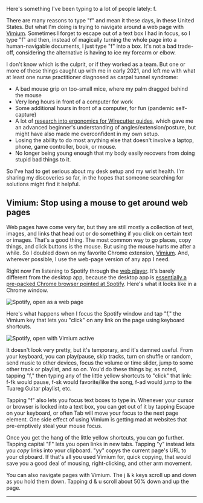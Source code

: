 Here's something I've been typing to a lot of people lately: f.

There are many reasons to type "f" and mean it these days, in these United States. But what I'm doing is trying to navigate around a web page with [Vimium](https://vimium.github.io/). Sometimes I forget to escape out of a text box I had in focus, so I type "f" and then, instead of magically turning the whole page into a human-navigable documents, I just type "f" into a box. It's not a bad trade-off, considering the alternative is having to ice my forearm or elbow.

I don't know which is the culprit, or if they worked as a team. But one or more of these things caught up with me in early 2021, and left me with what at least one nurse practitioner diagnosed as carpal tunnel syndrome:

+ A bad mouse grip on too-small mice, where my palm dragged behind the mouse
+ Very long hours in front of a computer for work
+ Some additional hours in front of a computer, for fun (pandemic self-capture)
+ A lot of [research into ergonomics for Wirecutter guides](https://duckduckgo.com/?q=site%3Anytimes.com%2Fwirecutter+%22kevin+purdy%22+ergonomics&ia=web), which gave me an advanced beginner's understanding of angles/extension/posture, but might have also made me overconfident in my own setup.
+ Losing the ability to do most anything else that doesn't involve a laptop, phone, game controller, book, or mouse.
+ No longer being young enough that my body easily recovers from doing stupid bad things to it.

So I've had to get serious about my desk setup and my wrist health. I'm sharing my discoveries so far, in the hopes that someone searching for solutions might find it helpful.

## Vimium: Stop using a mouse to get around web pages

Web pages have come very far, but they are still mostly a collection of text, images, and links that head out or do something if you click on certain text or images. That's a good thing. The most common way to go places, copy things, and click buttons is the mouse. But using the mouse hurts me after a while. So I doubled down on my favorite Chrome extension, [Vimium](https://vimium.github.io/). And, wherever possible, I use the web-page version of any app I need.

Right now I'm listening to Spotify through the [web player](http://play.spotify.com/). It's barely different from the desktop app, because the desktop app is [essentially a pre-packed Chrome browser pointed at Spotify](https://jonathanchang.org/blog/setting-up-spotifyd-on-macos/). Here's what it looks like in a Chrome window.

![Spotify, open as a web page](/asets/post_images/2021-02-20/spotify_regular.jpg)

Here's what happens when I focus the Spotify window and tap "f," the Vimium key that lets you "click" on any link on the page using keyboard shortcuts.

![Spotify, open with Vimium active](/asets/post_images/2021-02-20/spotify_vimium.jpg)

It doesn't look very pretty, but it's temporary, and it's damned useful. From your keyboard, you can play/pause, skip tracks, turn on shuffle or random, send music to other devices, focus the volume or time slider, jump to some other track or playlist, and so on. You'd do these things by, as noted, tapping "f," then typing any of the little yellow shortcuts to "click" that link: f-fk would pause, f-sk would favorite/like the song, f-ad would jump to the Tuareg Guitar playlist, etc.

Tapping "f" also lets you focus text boxes to type in. Whenever your cursor or browser is locked into a text box, you can get out of it by tapping Escape on your keyboard, or often Tab will move your focus to the next page element. One side effect of using Vimium is getting mad at websites that pre-emptively steal your mouse focus.

Once you get the hang of the little yellow shortcuts, you can go further. Tapping capital "F" lets you open links in new tabs. Tapping "y" instead lets you _copy_ links into your clipboard. "yy" copys the current page's URL to your clipboard. If that's all you used Vimium for, quick copying, that would save you a good deal of mousing, right-clicking, and other arm movement.

You can also navigate pages with Vimium. The j & k keys scroll up and down as you hold them down. Tapping d & u scroll about 50% down and up the page.

***